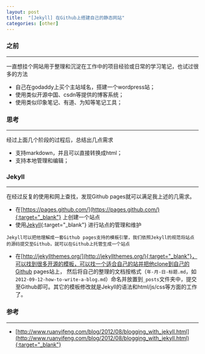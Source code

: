 ```yaml
---
layout: post
title:  "[Jekyll] 在Github上搭建自己的静态网站"
categories: [other]
---
```


### 之前
---------------------

一直想挂个网站用于整理和沉淀在工作中的项目经验或日常的学习笔记，也试过很多的方法

* 自己在godaddy上买个主站域名，搭建一个wordpress站；
* 使用类似开源中国、csdn等提供的博客系统；
* 使用类似印象笔记、有道、为知等笔记工具；


### 思考
---------------------

经过上面几个阶段的过程后，总结出几点需求

* 支持markdown，并且可以直接转换成html；
* 支持本地管理和编辑；


### Jekyll
---------------------

在经过反复的使用和网上查找，发现Github pages就可以满足我上述的几需求。

* 在[https://pages.github.com/](https://pages.github.com/){:target="_blank"} 上创建一个站点
* 使用[Jekyll](http://jekyllcn.com/docs/quickstart/){:target="_blank"} 进行站点的管理和维护

```
Jekyll可以把他理解成一套Github pages支持的模板引擎，我们依照Jekyll的规范将站点的源码提交至Github，就可以在Github上托管生成一个站点
```

* 在[http://jekyllthemes.org/](http://jekyllthemes.org/){:target="_blank"}，可以找到很多开源的模板，可以找一个适合自己的站并把他clone到自己的Github pages站上，
然后将自己的整理的文档按格式（`年-月-日-标题.md`，如`2012-09-12-how-to-write-a-blog.md`）命名并放置到`_posts`文件夹中，提交至Github即可。其它的模板修改就是Jekyll的语法和html/js/css等方面的工作了。


### 参考
---------------------

+ [http://www.ruanyifeng.com/blog/2012/08/blogging_with_jekyll.html](http://www.ruanyifeng.com/blog/2012/08/blogging_with_jekyll.html){:target="_blank"}
